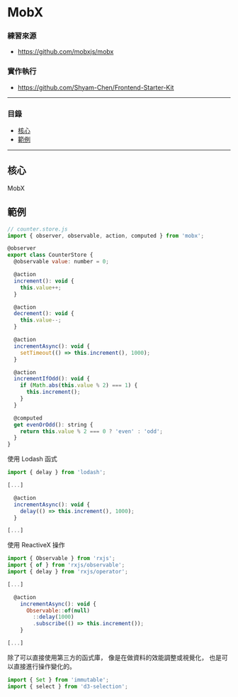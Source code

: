# MobX

### 練習來源

* https://github.com/mobxjs/mobx

### 實作執行

* https://github.com/Shyam-Chen/Frontend-Starter-Kit

***

### 目錄

* [核心](#核心)
* [範例](#範例)

***

## 核心

MobX

## 範例

```js
// counter.store.js
import { observer, observable, action, computed } from 'mobx';

@observer
export class CounterStore {
  @observable value: number = 0;

  @action
  increment(): void {
    this.value++;
  }

  @action
  decrement(): void {
    this.value--;
  }

  @action
  incrementAsync(): void {
    setTimeout(() => this.increment(), 1000);
  }

  @action
  incrementIfOdd(): void {
    if (Math.abs(this.value % 2) === 1) {
      this.increment();
    }
  }

  @computed
  get evenOrOdd(): string {
    return this.value % 2 === 0 ? 'even' : 'odd';
  }
}
```

使用 Lodash 函式

```js
import { delay } from 'lodash';

[...]

  @action
  incrementAsync(): void {
    delay(() => this.increment(), 1000);
  }

[...]
```

使用 ReactiveX 操作

```js
import { Observable } from 'rxjs';
import { of } from 'rxjs/observable';
import { delay } from 'rxjs/operator';

[...]

  @action
    incrementAsync(): void {
      Observable::of(null)
        ::delay(1000)
        .subscribe(() => this.increment());
    }

[...]
```

除了可以直接使用第三方的函式庫，
像是在做資料的效能調整或視覺化，
也是可以直接進行操作變化的。

```js
import { Set } from 'immutable';
import { select } from 'd3-selection';


```
